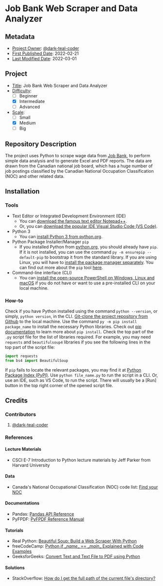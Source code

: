 <!-- This is a README file for a project. -->

# Job Bank Web Scraper and Data Analyzer

## Metadata

- <ins>Project Owner</ins>: [@dark-teal-coder](github.com/dark-teal-coder)
- <ins>First Published Date</ins>: 2022-02-21
- <ins>Last Modified Date</ins>: 2022-03-01

## Project

- <ins>Title</ins>: Job Bank Web Scraper and Data Analyzer
- <ins>Difficulty</ins>:
  - [ ] Beginner
  - [x] Intermediate
  - [ ] Advanced
- <ins>Scale</ins>:
  - [ ] Small
  - [x] Medium
  - [ ] Big

## Repository Description

The project uses Python to scrape wage data from [Job Bank](https://www.jobbank.gc.ca/home), to perform simple data analysis and to generate Excel and PDF reports. The data are drawn from the Canadian national job board, which has a huge number of job postings classified by the Canadian National Occupation Classification (NOC) and other related data.

## Installation

### Tools

- Text Editor or Integrated Development Environment (IDE)
  - You can [download the famous text editor Notepad++](https://notepad-plus-plus.org/downloads/).
  - Or, you can [download the popular IDE Visual Studio Code (VS Code)](https://code.visualstudio.com/download).
- Python 3
  - You can [install Python 3 from python.org](https://www.python.org/downloads/).
- Python Package Installer/Manager `pip`
  - If you installed Python from [python.org](https://www.python.org/), you should already have `pip`. If it is not installed, you can use the command `py -m ensurepip --default-pip` to bootstrap it from the standard library. If you are using Linux, you will have to [install the package manager separately](https://packaging.python.org/en/latest/guides/installing-using-linux-tools/). You can find out more about the `pip` tool [here](https://pip.pypa.io/en/stable/getting-started/).
- Command-line interface (CLI)
  - You can [install the open-source PowerShell on Windows, Linux and macOS](https://docs.microsoft.com/en-us/powershell/scripting/install/installing-powershell) if you do not have or want to use a pre-installed CLI on your local machine.

### How-to

Check if you have Python installed using the command `python --version`, or simply, `python version`, in the CLI. [Git-clone the project repository from Github](https://docs.github.com/en/repositories/creating-and-managing-repositories/cloning-a-repository) to the local machine. Use the command `py -m pip install package_name` to install the necessary Python libraries. Check out [pip documentation](https://pip.pypa.io/en/stable/cli/pip_install/) to learn more about `pip install`. Check the top part of the `.py` script file for the list of libraries required. For example, you may need `requests` and `beautifulsoup4` libraries if you see the following lines in the top part of the script file:

```python
import requests
from bs4 import BeautifulSoup
```

If `pip` fails to locate the relevant packages, you may find it at [Python Package Index (PyPI)](https://pypi.org/). Use `python file_name.py` to run the script in a CLI. Or, use an IDE, such as VS Code, to run the script. There will usually be a [Run] button in the top right corner of the opened script file.

## Credits

### Contributors

1. [@dark-teal-coder](github.com/dark-teal-coder)

### References

#### Lecture Materials

- CSCI E-7 Introduction to Python lecture materials by Jeff Parker from Harvard University

#### Data

- Canada's National Occupational Classification (NOC) code list: [Find your NOC](https://www.canada.ca/en/immigration-refugees-citizenship/services/immigrate-canada/express-entry/eligibility/find-national-occupation-code.html#noc)

#### Documentations

- Pandas: [Pandas API Reference](https://pandas.pydata.org/docs/reference/index.html#api)
- PyFPDF: [PyFPDF Reference Manual](https://pyfpdf.readthedocs.io/en/latest/ReferenceManual/index.html)

#### Tutorials

- Real Python: [Beautiful Soup: Build a Web Scraper With Python](https://realpython.com/beautiful-soup-web-scraper-python/)
- freeCodeCamp: [Python if \__name__ == \__main__ Explained with Code Examples](https://www.freecodecamp.org/news/if-name-main-python-example/)
- GeeksforGeeks: [Convert Text and Text File to PDF using Python](https://www.geeksforgeeks.org/convert-text-and-text-file-to-pdf-using-python/)

#### Solutions

- StackOverflow: [How do I get the full path of the current file's directory?](https://stackoverflow.com/questions/3430372/how-do-i-get-the-full-path-of-the-current-files-directory)
